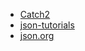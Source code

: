 - [Catch2](https://github.com/catchorg/Catch2)
- [json-tutorials](https://github.com/miloyip/json-tutorial)
- [json.org](https://www.json.org/json-en.html)
